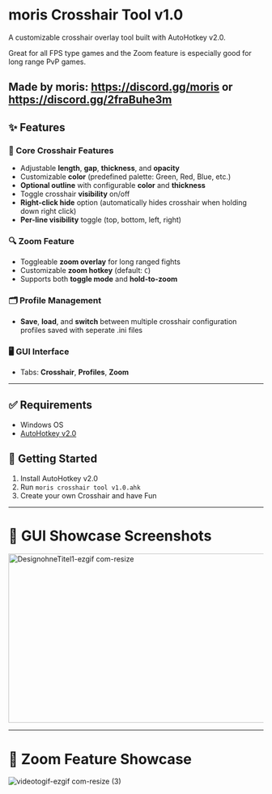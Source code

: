# moris Crosshair Tool v1.0
A customizable crosshair overlay tool built with AutoHotkey v2.0. 

Great for all FPS type games and the Zoom feature is especially good for long range PvP games.

Made by moris: https://discord.gg/moris or https://discord.gg/2fraBuhe3m
---

## ✨ Features

### 🔹 Core Crosshair Features
- Adjustable **length**, **gap**, **thickness**, and **opacity**
- Customizable **color** (predefined palette: Green, Red, Blue, etc.)
- **Optional outline** with configurable **color** and **thickness**
- Toggle crosshair **visibility** on/off
- **Right-click hide** option (automatically hides crosshair when holding down right click)
- **Per-line visibility** toggle (top, bottom, left, right)

### 🔍 Zoom Feature
- Toggleable **zoom overlay** for long ranged fights
- Customizable **zoom hotkey** (default: `C`)
- Supports both **toggle mode** and **hold-to-zoom**

### 🗂️ Profile Management
- **Save**, **load**, and **switch** between multiple crosshair configuration profiles saved with seperate .ini files

### 🖥️ GUI Interface
- Tabs: **Crosshair**, **Profiles**, **Zoom**

---

## ✅ Requirements
- Windows OS
- [AutoHotkey v2.0](https://www.autohotkey.com/download/)

## 🚀 Getting Started
1. Install AutoHotkey v2.0
2. Run `moris crosshair tool v1.0.ahk`
3. Create your own Crosshair and have Fun

---

# 📸 GUI Showcase Screenshots
<img width="953" height="334" alt="DesignohneTitel1-ezgif com-resize" src="https://github.com/user-attachments/assets/4353bc4d-1137-4206-9c92-30b079945425" />

---

# 🔎 Zoom Feature Showcase
![videotogif-ezgif com-resize (3)](https://github.com/user-attachments/assets/e64270a2-4f90-4a64-85ef-f42c93e255c9)
